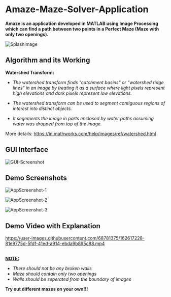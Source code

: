 # Amaze-Maze-Solver-Application

__Amaze is an application developed in MATLAB using Image Processing which can find a path between two points in a Perfect Maze (Maze with only two openings).__

![SplashImage](https://user-images.githubusercontent.com/68781375/160293047-7d39380c-1f92-425d-b573-fdd3fc31c009.JPG)

## Algorithm and its Working

__Watershed Transform:__

* _The watershed transform finds "catchment basins" or "watershed ridge lines" in an image by treating it as a surface where light pixels represent high elevations and dark pixels represent low elevations._ 

* _The watershed transform can be used to segment contiguous regions of interest into distinct objects._

* _It segements the image in parts enclosed by water paths assuming water was dropped from top of the image._

More details: https://in.mathworks.com/help/images/ref/watershed.html

## GUI Interface

![GUI-Screenshot](https://user-images.githubusercontent.com/68781375/160293382-a3da9196-0b5c-4a5b-8291-f0a8bd39c464.JPG)

## Demo Screenshots

![AppScreenshot-1](https://user-images.githubusercontent.com/68781375/160293613-1d6ef6e7-e07c-4b9a-817b-9b1395178b03.JPG)

![AppScreenshot-2](https://user-images.githubusercontent.com/68781375/160293615-7fdb7d92-0811-4d7a-893e-9982add0cb64.JPG)

![AppScreenshot-3](https://user-images.githubusercontent.com/68781375/160293621-917c600a-918f-4280-b320-ea1c4496a8f3.JPG)

## Demo Video with Explanation

https://user-images.githubusercontent.com/68781375/162617228-81e9775d-5fdf-41ed-a914-ebda9b895c88.mp4

##

__<ins>NOTE:</ins>__ 

* _There should not be any broken walls_
* _Maze should contain only two openings_
* _Walls should be seperated from the boundary of images_

__Try out different mazes on your own!!!__


